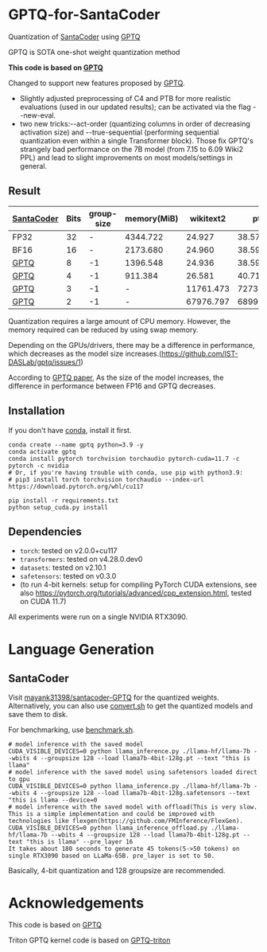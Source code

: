 # GPTQ-for-SantaCoder
Quantization of [SantaCoder](https://arxiv.org/abs/2301.03988) using [GPTQ](https://arxiv.org/abs/2210.17323)

GPTQ is SOTA one-shot weight quantization method

**This code is based on [GPTQ](https://github.com/IST-DASLab/gptq)**

Changed to support new features proposed by [GPTQ](https://github.com/IST-DASLab/gptq#new-features).

* Slightly adjusted preprocessing of C4 and PTB for more realistic evaluations (used in our updated results); can be activated via the flag --new-eval.
* two new tricks:--act-order (quantizing columns in order of decreasing activation size) and --true-sequential (performing sequential quantization even within a single Transformer block). Those fix GPTQ's strangely bad performance on the 7B model (from 7.15 to 6.09 Wiki2 PPL) and lead to slight improvements on most models/settings in general.

## Result
| [SantaCoder](https://arxiv.org/abs/2301.03988)     | Bits | group-size | memory(MiB) | wikitext2 |    ptb     |     c4     |   stack    | checkpoint size(MB) |
| -------------------------------------------------- | ---- | ---------- | ----------- | --------- | ---------- | ---------- | ---------- | ------------------- |
| FP32                                               |  32  |     -      |  4344.722   |  24.927   |   38.574   |   27.779   |   2.619    |        4394         |
| BF16                                               |  16  |     -      |  2173.680   |  24.960   |   38.597   |   27.794   |   2.621    |        2195         |
| [GPTQ](https://arxiv.org/abs/2210.17323)           |  8   |     -1     |  1396.548   |  24.936   |   38.592   |   27.785   |   2.619    |        1411         |
| [GPTQ](https://arxiv.org/abs/2210.17323)           |  4   |     -1     |   911.384   |  26.581   |   40.717   |   29.232   |   2.658    |         913         |
| [GPTQ](https://arxiv.org/abs/2210.17323)           |  3   |     -1     |      -      | 11761.473 |  7273.338  |  9124.941  |  2485.844  |         789         |
| [GPTQ](https://arxiv.org/abs/2210.17323)           |  2   |     -1     |      -      | 67976.797 | 68994.484  | 73294.438  | 45370.488  |         649         |

Quantization requires a large amount of CPU memory. However, the memory required can be reduced by using swap memory.

Depending on the GPUs/drivers, there may be a difference in performance, which decreases as the model size increases.(https://github.com/IST-DASLab/gptq/issues/1)

According to [GPTQ paper](https://arxiv.org/abs/2210.17323), As the size of the model increases, the difference in performance between FP16 and GPTQ decreases.

## Installation
If you don't have [conda](https://docs.conda.io/en/latest/miniconda.html), install it first.
```shell
conda create --name gptq python=3.9 -y
conda activate gptq
conda install pytorch torchvision torchaudio pytorch-cuda=11.7 -c pytorch -c nvidia
# Or, if you're having trouble with conda, use pip with python3.9:
# pip3 install torch torchvision torchaudio --index-url https://download.pytorch.org/whl/cu117

pip install -r requirements.txt
python setup_cuda.py install
```

## Dependencies

* `torch`: tested on v2.0.0+cu117
* `transformers`: tested on v4.28.0.dev0
* `datasets`: tested on v2.10.1
* `safetensors`: tested on v0.3.0
* (to run 4-bit kernels: setup for compiling PyTorch CUDA extensions, see also https://pytorch.org/tutorials/advanced/cpp_extension.html, tested on CUDA 11.7)

All experiments were run on a single NVIDIA RTX3090.

# Language Generation
## SantaCoder
Visit [mayank31398/santacoder-GPTQ](https://huggingface.co/mayank31398/santacoder-GPTQ) for the quantized weights.
Alternatively, you can also use [convert.sh](convert.sh) to get the quantized models and save them to disk.

For benchmarking, use [benchmark.sh](benchmark.sh).

```shell
# model inference with the saved model
CUDA_VISIBLE_DEVICES=0 python llama_inference.py ./llama-hf/llama-7b --wbits 4 --groupsize 128 --load llama7b-4bit-128g.pt --text "this is llama"
# model inference with the saved model using safetensors loaded direct to gpu
CUDA_VISIBLE_DEVICES=0 python llama_inference.py ./llama-hf/llama-7b --wbits 4 --groupsize 128 --load llama7b-4bit-128g.safetensors --text "this is llama --device=0
# model inference with the saved model with offload(This is very slow. This is a simple implementation and could be improved with technologies like flexgen(https://github.com/FMInference/FlexGen).
CUDA_VISIBLE_DEVICES=0 python llama_inference_offload.py ./llama-hf/llama-7b --wbits 4 --groupsize 128 --load llama7b-4bit-128g.pt --text "this is llama" --pre_layer 16
It takes about 180 seconds to generate 45 tokens(5->50 tokens) on single RTX3090 based on LLaMa-65B. pre_layer is set to 50.
```
Basically, 4-bit quantization and 128 groupsize are recommended.

# Acknowledgements
This code is based on [GPTQ](https://github.com/IST-DASLab/gptq)

Triton GPTQ kernel code is based on [GPTQ-triton](https://github.com/fpgaminer/GPTQ-triton)
